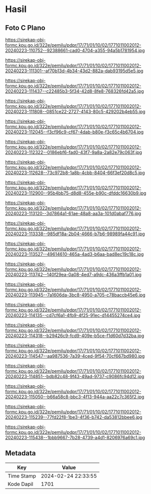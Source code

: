 # Hasil

## Foto C Plano

https://sirekap-obj-formc.kpu.go.id/322e/pemilu/pdpr/17/71/01/10/02/1771011002012-20240223-110752--92388661-cad0-4704-a355-94a5b1781954.jpg

https://sirekap-obj-formc.kpu.go.id/322e/pemilu/pdpr/17/71/01/10/02/1771011002012-20240223-111301--af70b13d-4b34-43d2-882a-dab93195d5e5.jpg

https://sirekap-obj-formc.kpu.go.id/322e/pemilu/pdpr/17/71/01/10/02/1771011002012-20240223-111437--c22485b3-5f34-42d8-8fe8-768326fd42a5.jpg

https://sirekap-obj-formc.kpu.go.id/322e/pemilu/pdpr/17/71/01/10/02/1771011002012-20240223-111808--0851ce22-2727-4143-80c5-429202b4eb55.jpg

https://sirekap-obj-formc.kpu.go.id/322e/pemilu/pdpr/17/71/01/10/02/1771011002012-20240223-112045--f3cf96c9-cf67-4dab-b80e-f3c65c4b6704.jpg

https://sirekap-obj-formc.kpu.go.id/322e/pemilu/pdpr/17/71/01/10/02/1771011002012-20240223-112322--0186ebf6-fad0-43f7-9a8a-2a82e79c063f.jpg

https://sirekap-obj-formc.kpu.go.id/322e/pemilu/pdpr/17/71/01/10/02/1771011002012-20240223-112628--73c972b8-1a8b-4cbb-8404-66f3ef20d8c5.jpg

https://sirekap-obj-formc.kpu.go.id/322e/pemilu/pdpr/17/71/01/10/02/1771011002012-20240223-112900--95b4bb75-d8d8-455e-b90c-dfddc16630b9.jpg

https://sirekap-obj-formc.kpu.go.id/322e/pemilu/pdpr/17/71/01/10/02/1771011002012-20240223-113120--3d7864a1-61ae-48a8-aa3a-101d0abaf776.jpg

https://sirekap-obj-formc.kpu.go.id/322e/pemilu/pdpr/17/71/01/10/02/1771011002012-20240223-113338--985df18a-2b04-4666-b7b6-98989fa44c91.jpg

https://sirekap-obj-formc.kpu.go.id/322e/pemilu/pdpr/17/71/01/10/02/1771011002012-20240223-113527--49614610-465a-4ad3-b6aa-bad8ec19c18c.jpg

https://sirekap-obj-formc.kpu.go.id/322e/pemilu/pdpr/17/71/01/10/02/1771011002012-20240223-113742--140f29ea-0a08-4ed7-a9dc-436a3ffb1a01.jpg

https://sirekap-obj-formc.kpu.go.id/322e/pemilu/pdpr/17/71/01/10/02/1771011002012-20240223-113945--7a1606da-3bc8-4950-a705-c78baccb45e6.jpg

https://sirekap-obj-formc.kpu.go.id/322e/pemilu/pdpr/17/71/01/10/02/1771011002012-20240223-114135--cd7cf6a1-4fb9-4f25-91ec-d14455274ce4.jpg

https://sirekap-obj-formc.kpu.go.id/322e/pemilu/pdpr/17/71/01/10/02/1771011002012-20240223-114318--b29426c9-fcd9-409e-b5ce-f1d60d7d32ba.jpg

https://sirekap-obj-formc.kpu.go.id/322e/pemilu/pdpr/17/71/01/10/02/1771011002012-20240223-114547--aa987536-7a39-4ced-9f54-70cf667bd980.jpg

https://sirekap-obj-formc.kpu.go.id/322e/pemilu/pdpr/17/71/01/10/02/1771011002012-20240223-114851--bdb82c48-9f43-49ad-9737-c9086fc94d12.jpg

https://sirekap-obj-formc.kpu.go.id/322e/pemilu/pdpr/17/71/01/10/02/1771011002012-20240223-115050--b66a58c8-bbc3-4f13-944a-aa22c7c365f2.jpg

https://sirekap-obj-formc.kpu.go.id/322e/pemilu/pdpr/17/71/01/10/02/1771011002012-20240223-115239--77fd22f8-1be3-4f36-b742-da53812bbee6.jpg

https://sirekap-obj-formc.kpu.go.id/322e/pemilu/pdpr/17/71/01/10/02/1771011002012-20240223-115438--1bbb9667-7b28-4739-a4d1-8206976a69c1.jpg


## Metadata

| Key        | Value               |
| ---------- | ------------------- |
| Time Stamp | 2024-02-24 22:33:55 |
| Kode Dapil | 1701                |



